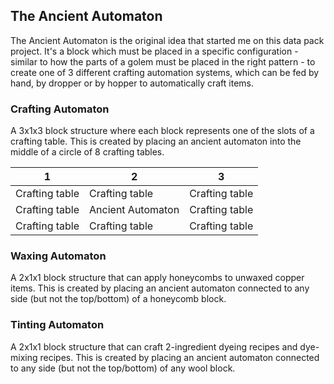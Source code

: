 ## The Ancient Automaton

The Ancient Automaton is the original idea that started me on this data pack project. It's a block which must be placed in a specific configuration - similar to how the parts of a golem must be placed in the right pattern - to create one of 3 different crafting automation systems, which can be fed by hand, by dropper or by hopper to automatically craft items.

### Crafting Automaton
A 3x1x3 block structure where each block represents one of the slots of a crafting table. This is created by placing an ancient automaton into the middle of a circle of 8 crafting tables.

|1|2|3|
|---|---|---|
|Crafting table|Crafting table|Crafting table|
|Crafting table|Ancient Automaton|Crafting table|
|Crafting table|Crafting table|Crafting table|

### Waxing Automaton 
A 2x1x1 block structure that can apply honeycombs to unwaxed copper items. This is created by placing an ancient automaton connected to any side (but not the top/bottom) of a honeycomb block. 

### Tinting Automaton
A 2x1x1 block structure that can craft 2-ingredient dyeing recipes and dye-mixing recipes. This is created by placing an ancient automaton connected to any side (but not the top/bottom) of any wool block. 
